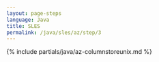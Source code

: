 ```yaml
---
layout: page-steps
language: Java
title: SLES
permalink: /java/sles/az/step/3
---
```


{% include partials/java/az-columnstoreunix.md %}
